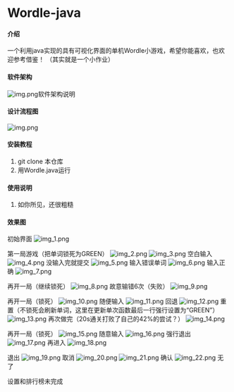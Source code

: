 # Wordle-java

#### 介绍

一个利用java实现的具有可视化界面的单机Wordle小游戏，希望你能喜欢，也欢迎参考借鉴！
（其实就是一个小作业）

#### 软件架构

![img.png](README_IMGs/img.png)软件架构说明

#### 设计流程图

![img.png](img.png)

#### 安装教程

1. git clone 本仓库
2. 用Wordle.java运行

#### 使用说明

1. 如你所见，还很粗糙

#### 效果图

初始界面
![img_1.png](img_1.png)

第一局游戏（把单词锁死为GREEN）
![img_2.png](img_2.png)
![img_3.png](img_3.png)
空白输入
![img_4.png](img_4.png)
没输入完就提交
![img_5.png](img_5.png)
输入错误单词
![img_6.png](img_6.png)
输入正确
![img_7.png](img_7.png)

再开一局（继续锁死）
![img_8.png](img_8.png)
故意输错6次（失败）
![img_9.png](img_9.png)

再开一局（锁死）
![img_10.png](img_10.png)
随便输入
![img_11.png](img_11.png)
回退
![img_12.png](img_12.png)
重置（不锁死会刷新单词，这里在更新单次函数最后一行强行设置为“GREEN”）
![img_13.png](img_13.png)
再次做完（20s通关打败了自己的42%的尝试？）
![img_14.png](img_14.png)

再开一局（锁死）
![img_15.png](img_15.png)
随意输入
![img_16.png](img_16.png)
强行退出
![img_17.png](img_17.png)
再进入
![img_18.png](img_18.png)

退出
![img_19.png](img_19.png)
取消
![img_20.png](img_20.png)
![img_21.png](img_21.png)
确认
![img_22.png](img_22.png)
无了

设置和排行榜未完成